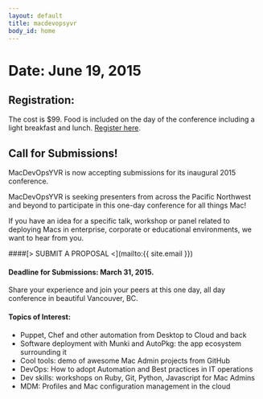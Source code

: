 ```yaml
---
layout: default
title: macdevopsyvr
body_id: home
---
```


# Date:   June 19, 2015

## Registration:

The cost is $99. Food is included on the day of the conference including a light breakfast and lunch. <a href="http://cars-ebmsweb.its.sfu.ca/logon/log_p1_logon.aspx?oc=05&cc=STANDARD-BBY&AppSessionID=ej9fakfa2ffpeiofcm&eventid=21141" target="_blank">Register here</a>. 

## Call for Submissions!

MacDevOpsYVR is now accepting submissions for its inaugural 2015 conference.

MacDevOpsYVR is seeking presenters from across the Pacific Northwest and beyond to participate in this one-day conference for all things Mac!

If you have an idea for a specific talk, workshop or panel related to deploying Macs in enterprise, corporate or educational environments, we want to hear from you.
<br>

####[> SUBMIT A PROPOSAL <](mailto:{{ site.email }})
<br>

#### Deadline for Submissions: March 31, 2015.

Share your experience and join your peers at this one day, all day conference in beautiful Vancouver, BC.

#### Topics of Interest:

* Puppet, Chef and other automation from Desktop to Cloud and back
* Software deployment with Munki and AutoPkg: the app ecosystem surrounding it
* Cool tools: demo of awesome Mac Admin projects from GitHub
* DevOps: How to adopt Automation and Best practices in IT operations
* Dev skills: workshops on Ruby, Git, Python, Javascript for Mac Admins
* MDM: Profiles and Mac configuration management in the cloud

